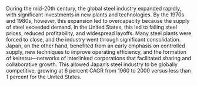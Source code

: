 During the mid-20th century, the global steel industry expanded rapidly, with significant investments in new plants and technologies. By the 1970s and 1980s, however, this expansion led to overcapacity because the supply of steel exceeded demand. In the United States, this led to falling steel prices, reduced profitability, and widespread layoffs. Many steel plants were forced to close, and the industry went through significant consolidation. Japan, on the other hand, benefited from an early emphasis on controlled supply, new techniques to improve operating efficiency, and the formation of keiretsu—networks of interlinked corporations that facilitated sharing and collaborative growth. This allowed Japan’s steel industry to be globally competitive, growing at 6 percent CAGR from 1960 to 2000 versus less than 1 percent for the United States.